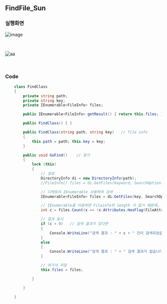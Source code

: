 FindFile_Sun
---
### 실행화면
![image](https://user-images.githubusercontent.com/41108401/183918309-88ae0239-298d-497b-a9b0-786a8d8f41c6.png)

<br>

![aa](https://user-images.githubusercontent.com/41108401/183920945-5a7ea759-8a38-4b84-a166-004c523b2d9e.gif)

<br>



### Code

```cs
    class FindClass
    {
        private string path;
        private string key;
        private IEnumerable<FileInfo> files;

        public IEnumerable<FileInfo> getResult() { return this.files; }

        public FindClass() { }

        public FindClass(string path, string key)   // file info
        {
            this.path = path; this.key = key;
        }

        public void GoFind()    // 찾기
        {
            lock (this)
            {
                // 경로
                DirectoryInfo di = new DirectoryInfo(path);
                //FileInfo[] files = di.GetFiles(keyword, SearchOption.AllDirectories);

                // 디렉토리 IEnumerable 사용하여 검색
                IEnumerable<FileInfo> files = di.GetFiles(key, SearchOption.AllDirectories);

                // IEnumerable을 이용하면 Fileinfo의 length 가 없기 때문에, 아래와 같이 구함.
                int c = files.Count(x => !x.Attributes.HasFlag(FileAttributes.ReparsePoint));

                // 결과 표시
                if (c > 0)   // 검색 결과가 있다면
                {
                    Console.WriteLine("검색 결과 : " + c + " 건이 검색되었습니다.");
                }
                else
                {
                    Console.WriteLine("검색 결과 : " + " 검색 결과가 없습니다.");
                }

                // 여기서 저장
                this.files = files;

            }

        }

    }

```
